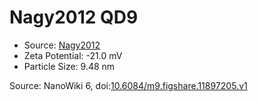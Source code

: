 <a name="material" />

# Nagy2012 QD9
<script type="application/ld+json">
  {
    "@context": "https://schema.org/",
    "@type": "ChemicalSubstance",
    "@id": "https://egonw.github.io/nanowiki/nanowiki135.html#material",
    "http://purl.org/dc/terms/conformsTo":
      {
        "@type": "CreativeWork",
        "@id": "https://bioschemas.org/profiles/ChemicalSubstance/0.4-RELEASE/"
      },
    "identfier": "135",
    "name": "Nagy2012 QD9",
    "url": "https://egonw.github.io/nanowiki/nanowiki135.html#material",
    "sameAs": "http://127.0.0.1/mediawiki/index.php/Special:URIResolver/Nagy2012_QD9"
  }
</script>


* Source: [Nagy2012](articleNagy2012.md)
* Zeta Potential: -21.0 mV
* Particle Size: 9.48 nm


Source: NanoWiki 6, doi:[10.6084/m9.figshare.11897205.v1](https://doi.org/10.6084/m9.figshare.11897205.v1)
